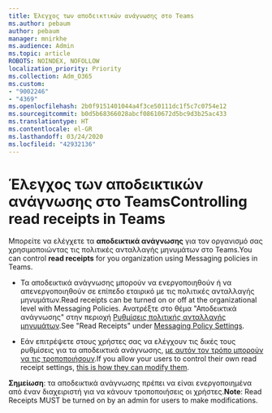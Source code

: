 ```yaml
---
title: Έλεγχος των αποδεικτικών ανάγνωσης στο Teams
ms.author: pebaum
author: pebaum
manager: mnirkhe
ms.audience: Admin
ms.topic: article
ROBOTS: NOINDEX, NOFOLLOW
localization_priority: Priority
ms.collection: Adm_O365
ms.custom:
- "9002246"
- "4369"
ms.openlocfilehash: 2b0f9151401044a4f3ce50111dc1f5c7c0754e12
ms.sourcegitcommit: b0d5b68366028abcf08610672d5bc9d3b25ac433
ms.translationtype: HT
ms.contentlocale: el-GR
ms.lasthandoff: 03/24/2020
ms.locfileid: "42932136"
---
```

# <a name="controlling-read-receipts-in-teams"></a><span data-ttu-id="7d160-102">Έλεγχος των αποδεικτικών ανάγνωσης στο Teams</span><span class="sxs-lookup"><span data-stu-id="7d160-102">Controlling read receipts in Teams</span></span>

<span data-ttu-id="7d160-103">Μπορείτε να ελέγχετε τα **αποδεικτικά ανάγνωσης** για τον οργανισμό σας χρησιμοποιώντας τις πολιτικές ανταλλαγής μηνυμάτων στο Teams.</span><span class="sxs-lookup"><span data-stu-id="7d160-103">You can control **read receipts** for you organization using Messaging policies in Teams.</span></span>

- <span data-ttu-id="7d160-104">Τα αποδεικτικά ανάγνωσης μπορούν να ενεργοποιηθούν ή να απενεργοποιηθούν σε επίπεδο εταιρικό με τις πολιτικές ανταλλαγής μηνυμάτων.</span><span class="sxs-lookup"><span data-stu-id="7d160-104">Read receipts can be turned on or off at the organizational level with Messaging Policies.</span></span> <span data-ttu-id="7d160-105">Ανατρέξτε στο θέμα "Αποδεικτικά ανάγνωσης" στην περιοχή [Ρυθμίσεις πολιτικής ανταλλαγής μηνυμάτων](https://docs.microsoft.com/microsoftteams/messaging-policies-in-teams#messaging-policy-settings).</span><span class="sxs-lookup"><span data-stu-id="7d160-105">See "Read Receipts" under [Messaging Policy Settings](https://docs.microsoft.com/microsoftteams/messaging-policies-in-teams#messaging-policy-settings).</span></span>

- <span data-ttu-id="7d160-106">Εάν επιτρέψετε στους χρήστες σας να ελέγχουν τις δικές τους ρυθμίσεις για τα αποδεικτικά ανάγνωσης, [με αυτόν τον τρόπο μπορούν να τις τροποποιήσουν](https://docs.microsoft.com/microsoftteams/messaging-policies-in-teams#messaging-policy-settings).</span><span class="sxs-lookup"><span data-stu-id="7d160-106">If you allow your users to control their own read receipt settings, [this is how they can modify them](https://docs.microsoft.com/microsoftteams/messaging-policies-in-teams#messaging-policy-settings).</span></span> 

<span data-ttu-id="7d160-107">**Σημείωση**: τα αποδεικτικά ανάγνωσης πρέπει να είναι ενεργοποιημένα από έναν διαχειριστή για να κάνουν τροποποιήσεις οι χρήστες.</span><span class="sxs-lookup"><span data-stu-id="7d160-107">**Note**: Read Receipts MUST be turned on by an admin for users to make modifications.</span></span>
